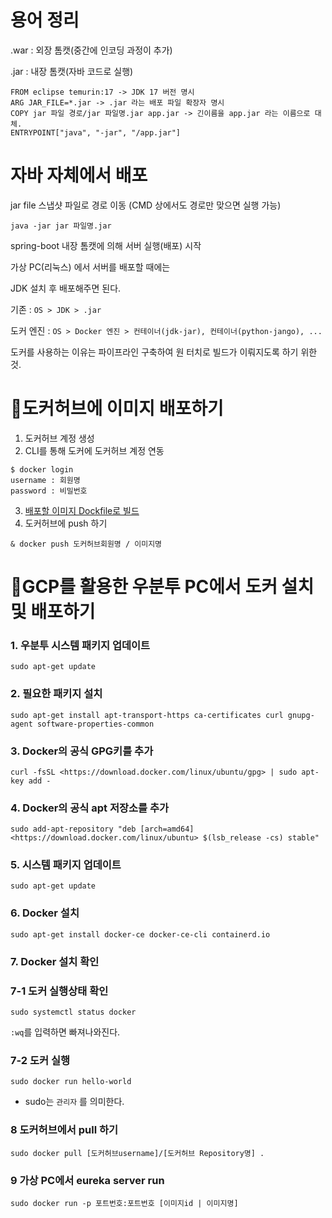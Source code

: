 # 용어 정리

.war : 외장 톰캣(중간에 인코딩 과정이 추가)

.jar : 내장 톰캣(자바 코드로 실행)

```
FROM eclipse temurin:17 -> JDK 17 버전 명시
ARG JAR_FILE=*.jar -> .jar 라는 배포 파일 확장자 명시
COPY jar 파일 경로/jar 파일명.jar app.jar -> 긴이름을 app.jar 라는 이름으로 대체.
ENTRYPOINT["java", "-jar", "/app.jar"]
```

# 자바 자체에서 배포

jar file 스냅샷 파일로 경로 이동 (CMD 상에서도 경로만 맞으면 실행 가능)

`java -jar jar 파일명.jar`

spring-boot 내장 톰캣에 의해 서버 실행(배포) 시작

가상 PC(리눅스) 에서 서버를 배포할 때에는

JDK 설치 후 배포해주면 된다.

기존 :  `OS > JDK > .jar`

도커 엔진 : `OS > Docker 엔진 > 컨테이너(jdk-jar), 컨테이너(python-jango), ...`

도커를 사용하는 이유는 파이프라인 구축하여 원 터치로 빌드가 이뤄지도록 하기 위한 것.

# 🚢도커허브에 이미지 배포하기

1. 도커허브 계정 생성
2. CLI를 통해 도커에 도커허브 계정 연동

```
$ docker login
username : 회원명
password : 비밀번호
```

3. [배포할 이미지  Dockfile로 빌드]()
4. 도커허브에 push 하기

```
& docker push 도커허브회원명 / 이미지명
```



# 🚢GCP를 활용한 우분투 PC에서 도커 설치 및 배포하기

### 1. 우분투 시스템 패키지 업데이트

```
sudo apt-get update
```

### 2. 필요한 패키지 설치

```
sudo apt-get install apt-transport-https ca-certificates curl gnupg-agent software-properties-common
```

### 3. Docker의 공식 GPG키를 추가

```
curl -fsSL <https://download.docker.com/linux/ubuntu/gpg> | sudo apt-key add -
```

### 4. Docker의 공식 apt 저장소를 추가

```
sudo add-apt-repository "deb [arch=amd64] <https://download.docker.com/linux/ubuntu> $(lsb_release -cs) stable"
```

### 5. 시스템 패키지 업데이트

```
sudo apt-get update
```

### 6. Docker 설치

```
sudo apt-get install docker-ce docker-ce-cli containerd.io
```

### 7. Docker 설치 확인

### 7-1 도커 실행상태 확인

```ebnf
sudo systemctl status docker
```

`:wq`를 입력하면 빠져나와진다.

### 7-2 도커 실행

```
sudo docker run hello-world
```

- sudo는 `관리자` 를 의미한다.

### 8 도커허브에서 pull 하기

```
sudo docker pull [도커허브username]/[도커허브 Repository명] .
```

### 9 가상 PC에서 eureka server run

```
sudo docker run -p 포트번호:포트번호 [이미지id | 이미지명]
```

